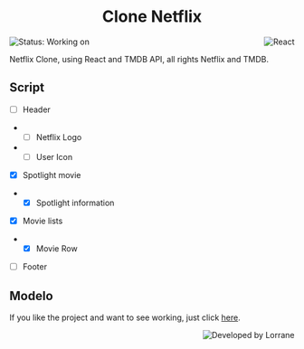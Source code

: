 <!--p align=center>
< img width=300 src="https://github.com/Lorrane/RA/blob/main/images/R%26A_%20facebook-capa.png" alt="Logo RA" / >
</p-->
<h1 align=center>Clone Netflix</h1>
<p display=inline-block>
  <img alt="Status: Working on" src="https://img.shields.io/badge/Status-Working%20on-orange" />
  <img align=right alt="React" src="https://img.shields.io/badge/React-4D4D4D?logo=React&style=for-the-badge&logoColor=blue" />
</p>

Netflix Clone, using React and TMDB API, all rights Netflix and TMDB.

## Script

- [ ] Header
- - [ ] Netflix Logo
- - [ ] User Icon
- [x] Spotlight movie
- - [x] Spotlight information
- [x] Movie lists
- - [x] Movie Row
- [ ] Footer

## Modelo 
If you like the project and want to see working, just click <a href="https://lorrane.github.io/RA">here</a>.

<img align=right alt="Developed by Lorrane" src="https://img.shields.io/badge/Developed%20By-Lorrane-blue?logo=visual%20studio" />